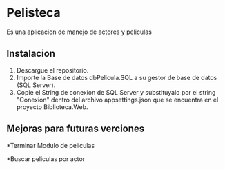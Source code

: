 # Pelisteca

Es una aplicacion de manejo de actores y peliculas

## Instalacion

1. Descargue el repositorio.
2. Importe la Base de datos dbPelicula.SQL a su gestor de base de datos (SQL Server).
3. Copie el String de conexion de SQL Server y substituyalo por el string "Conexion" dentro del archivo appsettings.json que se encuentra en el proyecto Biblioteca.Web.


## Mejoras para futuras verciones

*Terminar Modulo de peliculas

*Buscar peliculas por actor
